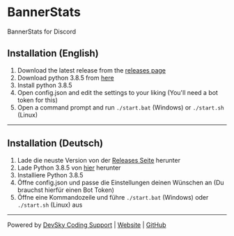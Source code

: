 # BannerStats
 BannerStats for Discord


## Installation (English)
1. Download the latest release from the [releases page](https://github.com/DevSkyOne/BannerStats/releases)
2. Download python 3.8.5 from [here](https://www.python.org/downloads/release/python-385/)
3. Install python 3.8.5
4. Open config.json and edit the settings to your liking (You'll need a bot token for this)
5. Open a command prompt and run `./start.bat` (Windows) or `./start.sh` (Linux)

---

## Installation (Deutsch)
1. Lade die neuste Version von der [Releases Seite](https://github.com/DevSkyOne/BannerStats/releases) herunter
2. Lade Python 3.8.5 von [hier](https://www.python.org/downloads/release/python-385/) herunter
3. Installiere Python 3.8.5
4. Öffne config.json und passe die Einstellungen deinen Wünschen an (Du brauchst hierfür einen Bot Token)
5. Öffne eine Kommandozeile und führe `./start.bat` (Windows) oder `./start.sh` (Linux) aus

---
Powered by [DevSky Coding Support](https://discord.gg/devsky) | [Website](https://devsky.one) | [GitHub](https://github.com/DevSkyOne)